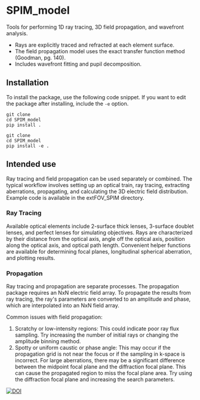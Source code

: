 # SPIM_model
Tools for performing 1D ray tracing, 3D field propagation, and wavefront analysis.

- Rays are explicitly traced and refracted at each element surface.
- The field propagation model uses the exact transfer function method (Goodman, pg. 140).
- Includes wavefront fitting and pupil decomposition.

## Installation
To install the package, use the following code snippet. If you want to edit the package after installing, include the `-e` option.

```
git clone
cd SPIM_model
pip install .
```
```
git clone
cd SPIM_model
pip install -e .
```
## Intended use
Ray tracing and field propagation can be used separately or combined. The typical workflow involves setting up an optical train, ray tracing, extracting aberrations, propagating, and calculating the 3D electric field distribution. Example code is available in the extFOV_SPIM directory.
### Ray Tracing
Available optical elements include 2-surface thick lenses, 3-surface doublet lenses, and perfect lenses for simulating objectives. Rays are characterized by their distance from the optical axis, angle off the optical axis, position along the optical axis, and optical path length. Convenient helper functions are available for determining focal planes, longitudinal spherical aberration, and plotting results.
### Propagation
Ray tracing and propagation are separate processes. The propagation package requires an NxN electric field array. To propagate the results from ray tracing, the ray's parameters are converted to an amplitude and phase, which are interpolated into an NxN field array.

Common issues with field propagation:
1. Scratchy or low-intensity regions: This could indicate poor ray flux sampling. Try increasing the number of initial rays or changing the amplitude binning method.
2. Spotty or uniform caustic or phase angle: This may occur if the propagation grid is not near the focus or if the sampling in k-space is incorrect. For large aberrations, there may be a significant difference between the midpoint focal plane and the diffraction focal plane. This can cause the propagated region to miss the focal plane area. Try using the diffraction focal plane and increasing the search parameters.


[![DOI](https://zenodo.org/badge/DOI/10.5281/zenodo.12752313.svg)](https://doi.org/10.5281/zenodo.12752313)
